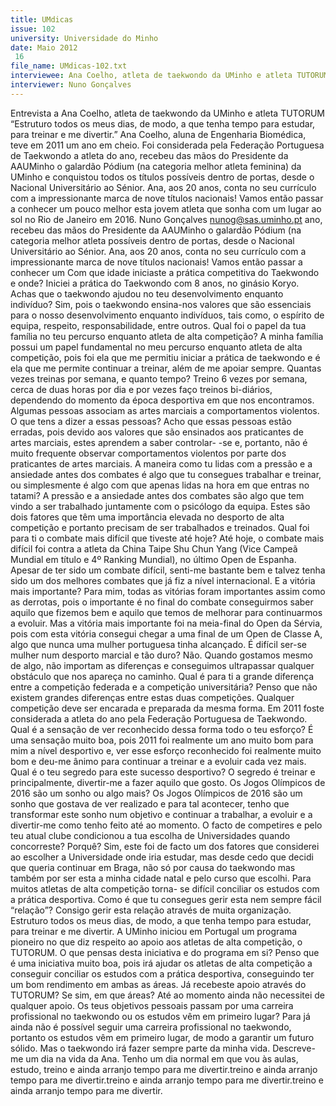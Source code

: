 ```yaml
---
title: UMdicas
issue: 102
university: Universidade do Minho
date: Maio 2012
 16
file_name: UMdicas-102.txt
interviewee: Ana Coelho, atleta de taekwondo da UMinho e atleta TUTORUM
interviewer: Nuno Gonçalves
---
```


Entrevista a Ana Coelho, atleta de taekwondo da UMinho e atleta TUTORUM
“Estruturo todos os meus dias, de modo, a que tenha tempo para estudar,
para treinar e me divertir.”
Ana Coelho, aluna de Engenharia Biomédica, teve
em 2011 um ano em cheio. Foi considerada pela
Federação Portuguesa de Taekwondo a atleta do
ano, recebeu das mãos do Presidente da AAUMinho o galardão Pódium (na categoria melhor atleta
feminina) da UMinho e conquistou todos os títulos
possíveis dentro de portas, desde o Nacional Universitário ao Sénior. Ana, aos 20 anos, conta no seu
currículo com a impressionante marca de nove títulos nacionais! Vamos então passar a conhecer um
pouco melhor esta jovem atleta que sonha com um
lugar ao sol no Rio de Janeiro em 2016.
Nuno Gonçalves
nunog@sas.uminho.pt
ano, recebeu das mãos do Presidente da AAUMinho
o galardão Pódium (na categoria melhor atleta
possíveis dentro de portas, desde o Nacional Universitário
ao Sénior. Ana, aos 20 anos, conta no seu
currículo com a impressionante marca de nove títulos
nacionais! Vamos então passar a conhecer um
Com que idade iniciaste a prática competitiva
do Taekwondo e onde?
Iniciei a prática do Taekwondo com 8 anos, no ginásio
Koryo.
Achas que o taekwondo ajudou no teu desenvolvimento
enquanto indivíduo?
Sim, pois o taekwondo ensina-nos valores que são
essenciais para o nosso desenvolvimento enquanto
indivíduos, tais como, o espírito de equipa, respeito,
responsabilidade, entre outros.
Qual foi o papel da tua família no teu percurso
enquanto atleta de alta competição?
A minha família possui um papel fundamental no
meu percurso enquanto atleta de alta competição,
pois foi ela que me permitiu iniciar a prática de
taekwondo e é ela que me permite continuar a treinar,
além de me apoiar sempre.
Quantas vezes treinas por semana, e quanto
tempo?
Treino 6 vezes por semana, cerca de duas horas
por dia e por vezes faço treinos bi-diários, dependendo
do momento da época desportiva em que
nos encontramos.
Algumas pessoas associam as artes marciais
a comportamentos violentos. O que
tens a dizer a essas pessoas?
Acho que essas pessoas estão erradas, pois devido
aos valores que são ensinados aos praticantes de
artes marciais, estes aprendem a saber controlar-
-se e, portanto, não é muito frequente observar
comportamentos violentos por parte dos praticantes
de artes marciais.
A maneira como tu lidas com a pressão e a
ansiedade antes dos combates é algo que tu
consegues trabalhar e treinar, ou simplesmente
é algo com que apenas lidas na hora
em que entras no tatami?
A pressão e a ansiedade antes dos combates são
algo que tem vindo a ser trabalhado juntamente
com o psicólogo da equipa. Estes são dois fatores
que têm uma importância
elevada no desporto de alta
competição e portanto precisam
de ser trabalhados e
treinados.
Qual foi para ti o combate
mais difícil que tiveste até
hoje?
Até hoje, o combate mais difícil
foi contra a atleta da China Taipe Shu Chun
Yang (Vice Campeã Mundial em título e 4º Ranking
Mundial), no último Open de Espanha. Apesar de
ter sido um combate difícil, senti-me bastante bem
e talvez tenha sido um dos melhores combates que
já fiz a nível internacional.
E a vitória mais importante?
Para mim, todas as vitórias foram importantes
assim como as derrotas, pois o importante é no
final do combate conseguirmos saber aquilo que
fizemos bem e aquilo que temos de melhorar para
continuarmos a evoluir. Mas a vitória mais importante
foi na meia-final do Open da Sérvia, pois com
esta vitória consegui chegar a uma final de um
Open de Classe A, algo que nunca uma mulher
portuguesa tinha alcançado.
É difícil ser-se mulher num desporto marcial
e tão duro?
Não. Quando gostamos mesmo de algo, não importam
as diferenças e conseguimos ultrapassar
qualquer obstáculo que nos apareça no caminho.
Qual é para ti a grande diferença entre a
competição federada e a competição universitária?
Penso que não existem grandes diferenças entre
estas duas competições. Qualquer competição
deve ser encarada e preparada da mesma forma.
Em 2011 foste considerada a atleta do ano
pela Federação Portuguesa de Taekwondo.
Qual é a sensação de ver
reconhecido dessa forma
todo o teu esforço?
É uma sensação muito boa,
pois 2011 foi realmente um
ano muito bom para mim a
nível desportivo e, ver esse
esforço reconhecido foi realmente
muito bom e deu-me
ânimo para continuar a treinar
e a evoluir cada vez mais.
Qual é o teu segredo para este sucesso desportivo?
O segredo é treinar e principalmente, divertir-me a
fazer aquilo que gosto.
Os Jogos Olímpicos de 2016 são um sonho
ou algo mais?
Os Jogos Olímpicos de 2016 são um sonho que
gostava de ver realizado e para tal acontecer, tenho
que transformar este sonho num objetivo e continuar
a trabalhar, a evoluir e a divertir-me como
tenho feito até ao momento.
O facto de competires e pelo teu atual clube
condicionou a tua escolha de Universidades
quando concorreste? Porquê?
Sim, este foi de facto um dos fatores que considerei
ao escolher a Universidade onde iria estudar,
mas desde cedo que decidi que queria continuar
em Braga, não só por causa do taekwondo mas
também por ser esta a minha cidade natal e pelo
curso que escolhi.
Para muitos atletas de alta competição torna-
se difícil conciliar os estudos com a prática
desportiva. Como é que tu consegues
gerir esta nem sempre fácil “relação”?
Consigo gerir esta relação através de muita organização.
Estruturo todos os meus dias, de modo, a
que tenha tempo para estudar, para treinar e me
divertir.
A UMinho iniciou em Portugal um programa
pioneiro no que diz respeito ao apoio aos
atletas de alta competição, o TUTORUM. O
que pensas desta iniciativa e do programa
em si?
Penso que é uma iniciativa muito boa, pois irá
ajudar os atletas de alta competição a conseguir
conciliar os estudos com a prática desportiva, conseguindo
ter um bom rendimento em ambas as
áreas.
Já recebeste apoio através do TUTORUM?
Se sim, em que áreas?
Até ao momento ainda não necessitei de qualquer
apoio.
Os teus objetivos pessoais passam por uma
carreira profissional no taekwondo ou os estudos
vêm em primeiro lugar?
Para já ainda não é possível seguir uma carreira
profissional no taekwondo, portanto os estudos
vêm em primeiro lugar, de modo a garantir um
futuro sólido. Mas o taekwondo irá fazer sempre
parte da minha vida.
Descreve-me um dia na vida da Ana.
Tenho um dia normal em que vou às aulas, estudo,
treino e ainda arranjo tempo para me divertir.treino e ainda arranjo tempo para me divertir.treino e ainda arranjo tempo para me divertir.treino e ainda arranjo tempo para me divertir.